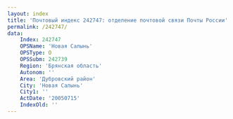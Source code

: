 ```yaml
---
layout: index
title: 'Почтовый индекс 242747: отделение почтовой связи Почты России'
permalink: /242747/
data:
    Index: 242747
    OPSName: 'Новая Салынь'
    OPSType: О
    OPSSubm: 242739
    Region: 'Брянская область'
    Autonom: ''
    Area: 'Дубровский район'
    City: 'Новая Салынь'
    City1: ''
    ActDate: '20050715'
    IndexOld: ''
---
```


